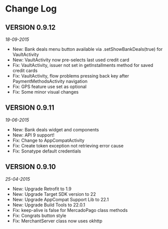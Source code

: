 Change Log
==========

## VERSION 0.9.12

_18-09-2015_

* New: Bank deals menu button available via .setShowBankDeals(true) for VaultActivity
* New: VaultActivity now pre-selects last used credit card
* Fix: VaultActivity, issuer not set in getInstallments method for saved credit cards
* Fix: VaultActivity, flow problems pressing back key after PaymentMethodsActivity navigation
* Fix: GPS feature use set as optional
* Fix: Some minor visual changes

## VERSION 0.9.11

_19-06-2015_

* New: Bank deals widget and components
* New: API 9 support!
* Fix: Change to AppCompatActivity
* Fix: Create token exception not retrieving error cause
* Fix: Sonatype default credentials

## VERSION 0.9.10

_25-04-2015_

* New: Upgrade Retrofit to 1.9
* New: Upgrade Target SDK version to 22
* New: Upgrade AppCompat Support Lib to 22.1
* New: Upgrade Build Tools to 22.0.1
* Fix: keep-alive is false for MercadoPago class methods
* Fix: Congrats button style
* Fix: MerchantServer class now uses okhttp
